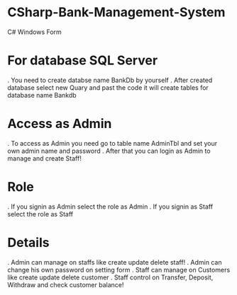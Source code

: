 # CSharp-Bank-Management-System
C# Windows Form

# For database SQL Server
. You need to create databse name BankDb by yourself
. After created database select new Quary and past the code it will create tables for database name Bankdb

# Access as Admin
. To access as Admin you need go to table name AdminTbl and set your own admin name and password
. After that you can login as Admin to manage and create Staff!

# Role
. If you signin as Admin select the role as Admin
. If you signin as Staff select the role as Staff

# Details
. Admin can manage on staffs like create update delete staff!
. Admin can change his own password on setting form
. Staff can manage on Customers like create update delete customer
. Staff control on Transfer, Deposit, Withdraw and check customer balance!
